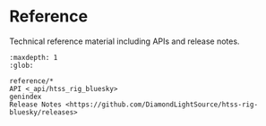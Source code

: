 # Reference

Technical reference material including APIs and release notes.

```{toctree}
:maxdepth: 1
:glob:

reference/*
API <_api/htss_rig_bluesky>
genindex
Release Notes <https://github.com/DiamondLightSource/htss-rig-bluesky/releases>
```
